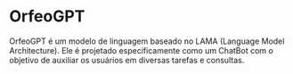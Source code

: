 # OrfeoGPT
OrfeoGPT é um modelo de linguagem baseado no LAMA (Language Model Architecture). Ele é projetado especificamente como um ChatBot com o objetivo de auxiliar os usuários em diversas tarefas e consultas.
